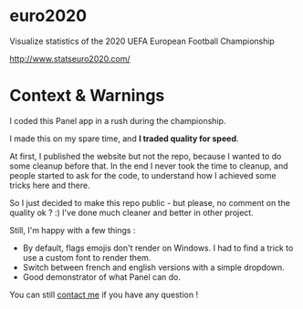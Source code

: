 # euro2020
Visualize statistics of the 2020 UEFA European Football Championship


http://www.statseuro2020.com/


# Context & Warnings

I coded this Panel app in a rush during the championship.

I made this on my spare time, and **I traded quality for speed**.

At first, I published the website but not the repo, because I wanted to do some cleanup before that. 
In the end I never took the time to cleanup, and people started to ask for the code, to understand how I achieved some tricks here and there.

So I just decided to make this repo public - but please, no comment on the quality ok ? :) 
I've done much cleaner and better in other project. 

Still, I'm happy with a few things : 
- By default, flags emojis don't render on Windows. I had to find a trick to use a custom font to render them.
- Switch between french and english versions with a simple dropdown.
- Good demonstrator of what Panel can do.

You can still [contact me](https://github.com/pierrotsmnrd) if you have any question !